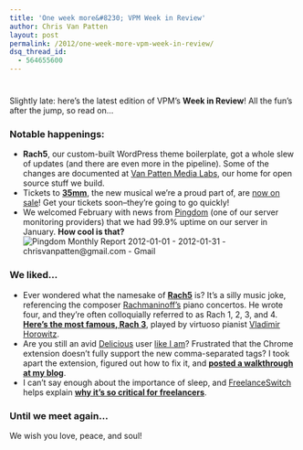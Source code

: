 ```yaml
---
title: 'One week more&#8230; VPM Week in Review'
author: Chris Van Patten
layout: post
permalink: /2012/one-week-more-vpm-week-in-review/
dsq_thread_id:
  - 564655600
---
```

# 

Slightly late: here’s the latest edition of VPM’s **Week in Review**! All the fun’s after the jump, so read on…

### Notable happenings:

*   **Rach5**, our custom-built WordPress theme boilerplate, got a whole slew of updates (and there are even more in the pipeline). Some of the changes are documented at [Van Patten Media Labs][1], our home for open source stuff we build.
*   Tickets to **[35mm][2]**, the new musical we’re a proud part of, are [now on sale][3]! Get your tickets soon–they’re going to go quickly!
*   We welcomed February with news from [Pingdom][4] (one of our server monitoring providers) that we had 99.9% uptime on our server in January. **How cool is that?**  
    ![][5]

 [1]: http://labs.vanpattenmedia.com/2012/01/rach5-updates-and-changes/
 [2]: http://www.35mmthemusical.com/
 [3]: http://www.35mmthemusical.com/tickets/
 [4]: http://www.pingdom.com/
 [5]: http://static.vanpattenmedia.com/content/uploads/2012/02/Pingdom-Monthly-Report-2012-01-01-2012-01-31-chrisvanpatten@gmail.com-Gmail-300x204.png "Pingdom Monthly Report 2012-01-01 - 2012-01-31 - chrisvanpatten@gmail.com - Gmail"

### We liked…

*   Ever wondered what the namesake of **[Rach5][6]** is? It’s a silly music joke, referencing the composer [Rachmaninoff’s][7] piano concertos. He wrote four, and they’re often colloquially referred to as Rach 1, 2, 3, and 4. **[Here’s the most famous, Rach 3][8]**, played by virtuoso pianist [Vladimir Horowitz][9].
*   Are you still an avid [Delicious][10] user [like I am][11]? Frustrated that the Chrome extension doesn’t fully support the new comma-separated tags? I took apart the extension, figured out how to fix it, and **[posted a walkthrough at my blog][12]**.
*   I can’t say enough about the importance of sleep, and [FreelanceSwitch][13] helps explain **[why it’s so critical for freelancers][14]**.

 [6]: http://labs.vanpattenmedia.com/projects/rach5/
 [7]: http://en.wikipedia.org/wiki/Sergei_Rachmaninoff
 [8]: http://www.youtube.com/watch?v=lusMu2LGIUM
 [9]: http://en.wikipedia.org/wiki/Vladimir_Horowitz
 [10]: http://delicious.com/
 [11]: http://delicious.com/cvp
 [12]: http://www.chrisvanpatten.com/blog/2012/01/comma-separated-tagging-delicious-chrome-extension/
 [13]: http://www.freelanceswitch.com/
 [14]: http://freelanceswitch.com/freelance-news/commentary-analysis/sleep-is-so-important/

### Until we meet again…

We wish you love, peace, and soul!